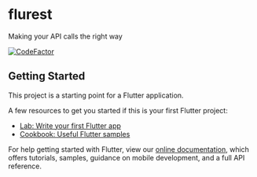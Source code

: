 # flurest

Making your API calls the right way

<a href="https://www.codefactor.io/repository/github/solidmvp/flurest"><img src="https://www.codefactor.io/repository/github/solidmvp/flurest/badge" alt="CodeFactor" /></a>

## Getting Started

This project is a starting point for a Flutter application.

A few resources to get you started if this is your first Flutter project:

- [Lab: Write your first Flutter app](https://flutter.dev/docs/get-started/codelab)
- [Cookbook: Useful Flutter samples](https://flutter.dev/docs/cookbook)

For help getting started with Flutter, view our
[online documentation](https://flutter.dev/docs), which offers tutorials,
samples, guidance on mobile development, and a full API reference.
